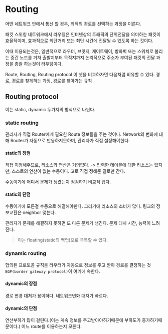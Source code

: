 # Routing
어떤 네트워크 안에서 통신 할 경우, 최적의 경로를 선택하는 과정을 이른다.

패킷 스위칭 네트워크에서 라우팅은 인터넷상의 트래픽의 단위전달을 의미하는 패킷이 효율적이며, 효과적으로 최단거리 또는 최단 시간에 전달될 수 있도록 하는 것이다. 

이때 이용되는것은, 일반적으로 라우터, 브릿지, 게이트웨이, 방화벽 또는 스위치로 불리는 중간 노드를 거쳐 출발지부터 목적지까지 논리적으로 주소가 부여된 패킷의 전달 과정을 총괄 하는것이 라우팅이다.

Route, Routing, Routing protocol
이 셋을 비교하자면 다음처럼 비유할 수 있다.
경로, 경로를 찾게하는 과정, 경로를 찾아가는 규칙

## Routing protocol
이는 static, dynamic
두가지의 방식으로 나뉜다.

### static routing
관리자가 직접 Router에게 필요한 Route 정보들을 주는 것이다.
Network의 변화에 대해 Router가 자동으로 반응하지못하며, 관리자가 직접 설정해야한다.

#### static의 장점
직접 지정해주므로, 리소스와 연산은 거의없다.
-> 입력한 테이블에 대한 리소스는 있지만, 스스로의 연산이 없는 수동이다. 고로 직접 정해준 길로만 간다.

수동이기에 어디서 문제가 생겼는지 점검하기 비교적 쉽다.

#### static의 단점
수동이기에 모든걸 수동으로 해결해야한다.
그러기에 리소스의 소비가 많다.
링크의 정보교환은 neighbor 맺는다.

관리자가 문제를 해결하지 못하면 또 다른 문제가 생긴다.
문제 대처 시간, 능력이 느려진다.
> 이는 floating(static의 백업)으로 극복할 수 있다.

### dynamic routing
합의된 프로토콜 규칙을 라우터가 자동으로 정보를 주고 받아 경로를 결정하는 것
`BGP(border gateway protocol)`이 여기에 속한다.

#### dynamic의 장점
경로 변경 대처가 용이하다.
네트워크변화 대처가 빠르다.

#### dynamic의 단점
연산부하가 많이 걸린다.(이는 계속 정보를 주고받아야하기때문에 부하도가 증가하기때문이다.)
어느 route를 이용하는지 모른다.
